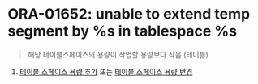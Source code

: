 ORA-01652: unable to extend temp segment by %s in tablespace %s
===
>해당 테이블스페이스의 용량이 작업할 용량보다 작음 (테이블)

1. [테이블 스페이스 용량 추가](../tablespace/README.md#추가) 또는 [테이블 스페이스 용량 변경](../tablespace/README.md#변경)
